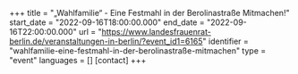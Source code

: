 +++
title = "„Wahlfamilie“ - Eine Festmahl in der Berolinastraße Mitmachen!"
start_date = "2022-09-16T18:00:00.000"
end_date = "2022-09-16T22:00:00.000"
url = "https://www.landesfrauenrat-berlin.de/veranstaltungen-in-berlin/?event_id1=6165"
identifier = "wahlfamilie-eine-festmahl-in-der-berolinastraße-mitmachen"
type = "event"
languages = []
[contact]
+++